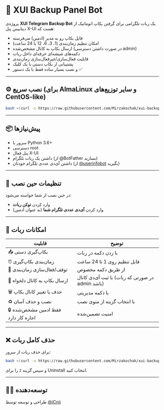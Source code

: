 # 🤖 XUI Backup Panel Bot

پروژه‌ی **XUI Telegram Backup Bot** یک ربات تلگرامی برای گرفتن بکاپ اتوماتیک از دیتابیس پنل X-UI هست که:
- فایل بکاپ رو به مدیر (ادمین) می‌فرسته
- امکان تنظیم زمان‌بندی (1، 3، 6، 12 یا 24 ساعت)
- ارسال بکاپ به کانال مشخص‌شده (در صورت داشتن دسترسی admin)
- دکمه‌های شیشه‌ای حرفه‌ای داخل ربات
- قابلیت فعال‌سازی/غیرفعال‌سازی زمان‌بندی
- پشتیبانی از بکاپ دستی با یک کلیک
- و نصب بسیار ساده فقط با یک دستور ✅

---

## ⚙️ نصب سریع (برای AlmaLinux و سایر توزیع‌های CentOS-like)

```bash
bash <(curl -s https://raw.githubusercontent.com/Mirzakochak/xui-backup-Panel/main/install.sh)
```

---

## 📦 پیش‌نیازها

- سرور با Python 3.6+
- دسترسی root
- پنل فعال X-UI
- داشتن یک ربات تلگرام (از @BotFather بسازید)
- داشتن آی‌دی عددی تلگرام خودتان (از [@userinfobot](https://t.me/userinfobot) بگیرید)

---

## 🔐 تنظیمات حین نصب

در حین نصب از شما خواسته می‌شود:
- وارد کردن **توکن ربات**
- وارد کردن **آی‌دی عددی تلگرام شما** (به عنوان ادمین)

---

## 🧠 امکانات ربات

| قابلیت                              | توضیح |
|--------------------------------------|--------|
| 📤 بکاپ‌گیری دستی                    | با زدن دکمه در ربات |
| ⏰ زمان‌بندی بکاپ‌گیری               | قابل تنظیم روی 1 تا 24 ساعت |
| 🧲 توقف/فعال‌سازی زمان‌بندی          | از طریق دکمه مخصوص |
| 📡 ارسال بکاپ به کانال دلخواه       | با ثبت آی‌دی کانال (در صورتی که ربات admin باشد) |
| 🗑 حذف یا تغییر کانال بکاپ           | با دکمه مدیریتی |
| ♻️ نصب و حذف آسان                   | با انتخاب گزینه از منوی نصب |
| 🔒 فقط ادمین مشخص‌شده اجازه کار دارد | امنیت تضمین‌شده |

---

## ❌ حذف کامل ربات

برای حذف ربات از سرور:

```bash
bash <(curl -s https://raw.githubusercontent.com/Mirzakochak/xui-backup-Panel/main/install.sh)
```

و سپس گزینه `2` را برای Uninstall انتخاب کنید.

---

## 👨‍💻 توسعه‌دهنده

طراحی و توسعه توسط [@iCnii](https://t.me/iCnii)


